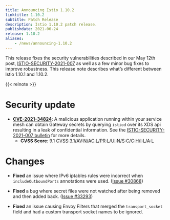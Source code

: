 ```yaml
---
title: Announcing Istio 1.10.2
linktitle: 1.10.2
subtitle: Patch Release
description: Istio 1.10.2 patch release.
publishdate: 2021-06-24
release: 1.10.2
aliases:
    - /news/announcing-1.10.2
---
```


This release fixes the security vulnerabilities described in our May 12th post, [ISTIO-SECURITY-2021-007](/news/security/istio-security-2021-007) as
well as a few minor bug fixes to improve robustness. This release note describes what’s different between Istio 1.10.1 and 1.10.2.

{{< relnote >}}

# Security update

- __[CVE-2021-34824](https://cve.mitre.org/cgi-bin/cvename.cgi?name=CVE-2021-34824)__:
A malicious application running within your service mesh can obtain Gateway secrets by querying `istiod` over its XDS api resulting in a leak of
confidential information. See the [ISTIO-SECURITY-2021-007 bulletin](/news/security/istio-security-2021-007) for more details.
    - __CVSS Score__: 9.1 [CVSS:3.1/AV:N/AC:L/PR:L/UI:N/S:C/C:H/I:L/A:L](https://www.first.org/cvss/calculator/3.1#CVSS:3.1/AV:N/AC:L/PR:L/UI:N/S:C/C:H/I:L/A:L)

# Changes

- **Fixed** an issue where IPv6 iptables rules were incorrect when `includeOutboundPorts` annotations were used. ([Issue #30868](https://github.com/istio/istio/issues/30868))

- **Fixed** a bug where secret files were not watched after being removed and then added back. ([Issue #33293](https://github.com/istio/istio/issues/33293))

- **Fixed** an issue causing Envoy Filters that merged the `transport_socket` field and had a custom transport socket names to be ignored.
